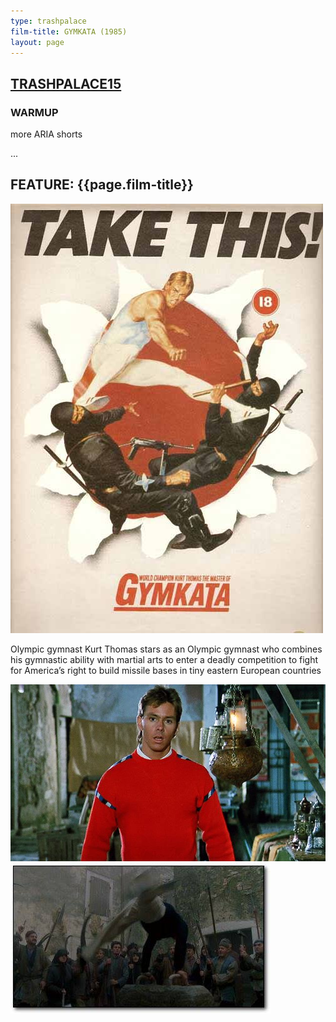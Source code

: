 ```yaml
---
type: trashpalace
film-title: GYMKATA (1985)
layout: page
---
```


## [TRASHPALACE15]({{page.url}})

### WARMUP
 more ARIA shorts

...

## FEATURE: {{page.film-title}}

![poster](/images/trashpalace/TP15-0.jpg)

Olympic gymnast Kurt Thomas stars as an Olympic gymnast who combines his gymnastic ability with martial arts to enter a deadly competition to fight for America’s right to build missile bases in tiny eastern European countries

![poster](/images/trashpalace/TP15-2.jpg)
![poster](/images/trashpalace/TP15-1.jpg)




